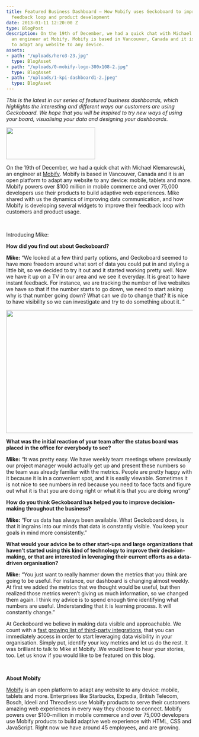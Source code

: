 ```yaml
---
title: Featured Business Dashboard – How Mobify uses Geckoboard to improve their customer
  feedback loop and product development
date: 2013-01-11 12:20:00 Z
type: BlogPost
description: On the 19th of December, we had a quick chat with Michael Klemarewski,
  an engineer at Mobify. Mobify is based in Vancouver, Canada and it is an open platform
  to adapt any website to any device.
assets:
- path: "/uploads/hero3-23.jpg"
  type: BlogAsset
- path: "/uploads/0-mobify-logo-300x108-2.jpg"
  type: BlogAsset
- path: "/uploads/1-kpi-dashboard1-2.jpeg"
  type: BlogAsset
---
```


<p><em>This is the latest in our series of featured business dashboards, which highlights the interesting and different ways our customers are using Geckoboard. We hope that you will be inspired to try new ways of using your board, visualising your data and designing your dashboards.</em></p>
<p><a href="http://www.mobify.com"><img alt="" class="wp-float-right" height="86" src="/uploads/0-mobify-logo-300x108-2.jpg" title="mobify_vector_logo" width="240"></a></p>
<p>On the 19th of December, we had a quick chat with Michael Klemarewski, an engineer at <a href="http://www.mobify.com">Mobify</a>. Mobify is based in Vancouver, Canada and it is an open platform to adapt any website to any device: mobile, tablets and more. Mobify powers over $100 million in mobile commerce and over 75,000 developers use their products to build adaptive web experiences. Mike shared with us the dynamics of improving data communication, and how Mobify is developing several widgets to improve their feedback loop with customers and product usage.</p>
<p> </p>
<p>Introducing Mike:</p>
<p><strong>How did you find out about Geckoboard? </strong></p>
<p><strong>Mike:</strong> “We looked at a few third party options, and Geckoboard seemed to have more freedom around what sort of data you could put in and styling a little bit, so we decided to try it out and it started working pretty well. Now we have it up on a TV in our area and we see it everyday. It is great to have instant feedback. For instance, we are tracking the number of live websites we have so that if the number starts to go down, we need to start asking why is that number going down? What can we do to change that? It is nice to have visibility so we can investigate and try to do something about it. ”</p>
<p><img alt="" class="wp-float-center" height="332" src="/uploads/1-kpi-dashboard1-2.jpeg" title="kpi-dashboard" width="550"></p>
<p><strong> What was the initial reaction of your team after the status board was placed in the office for everybody to see? </strong></p>
<p><strong>Mike:</strong> “It was pretty easy. We have weekly team meetings where previously our project manager would actually get up and present these numbers so the team was already familiar with the metrics. People are pretty happy with it because it is in a convenient spot, and it is easily viewable. Sometimes it is not nice to see numbers in red because you need to face facts and figure out what it is that you are doing right or what it is that you are doing wrong”</p>
<p><strong>How do you think Geckoboard has helped you to improve decision-making throughout the business? </strong></p>
<p><strong>Mike:</strong> “For us data has always been available. What Geckoboard does, is that it ingrains into our minds that data is constantly visible. You keep your goals in mind more consistently.”</p>
<p><strong>What would your advice be to other start-ups and large organizations that haven’t started using this kind of technology to improve their decision-making, or that are interested in leveraging their current efforts as a data-driven organisation?</strong></p>
<p><strong>Mike:</strong> “You just want to really hammer down the metrics that you think are going to be useful. For instance, our dashboard is changing almost weekly. At first we added the metrics that we thought would be useful, but then realized those metrics weren’t giving us much information, so we changed them again. I think my advice is to spend enough time identifying what numbers are useful. Understanding that it is learning process. It will constantly change.”</p>
<p>At Geckoboard we believe in making data visible and approachable. We count with a <a href="https://www.geckoboard.com/integrations/" target="_blank">fast growing list of third-party integrations</a>, that you can immediately access in order to start leveraging data visibility in your organisation. Simply put, identify your key metrics and let us do the rest. It was brilliant to talk to Mike at Mobify .We would love to hear your stories, too. Let us know if you would like to be featured on this blog.</p>
<p> </p>
<p><strong>About Mobify </strong></p>
<p><a href="http://www.mobify.com/" target="_blank">Mobify</a> is an open platform to adapt any website to any device: mobile, tablets and more. Enterprises like Starbucks, Expedia, British Telecom, Bosch, Ideeli and Threadless use Mobify products to serve their customers amazing web experiences in every way they choose to connect. Mobify powers over $100-million in mobile commerce and over 75,000 developers use Mobify products to build adaptive web experience with HTML, CSS and JavaScript. Right now we have around 45 employees, and are growing.</p>
